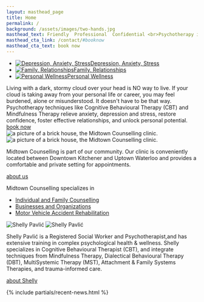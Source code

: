 ```yaml
---
layout: masthead_page
title: Home
permalink: /
background: /assets/images/two-hands.jpg
masthead_text: Friendly  Professional  Confidential <br>Psychotherapy in the Heart of Kitchener-Waterloo
masthead_cta_link: /contact/#booknow
masthead_cta_text: book now
---
```

<div class="wrapper">
<ul class="features">
    <li><a href="/services/individuals/#stress"><img src="/assets/images/site/homepage-icons-depression.svg" alt="Depression, Anxiety, Stress"><span>Depression, Anxiety, Stress</span></a></li>
    <li><a href="/services/individuals/#relationships"><img src="/assets/images/site/homepage-icons-family.svg" alt="Family, Relationships"><span>Family, Relationships</span></a></li>
    <li><a href="/services/individuals/#wellness"><img src="/assets/images/site/homepage-icons-wellness.svg" alt="Personal Wellness"><span>Personal Wellness</span></a></li>
</ul>
</div>

<div class="color-bg">
<div class="blurb wrapper" markdown="1">
Living with a dark, stormy cloud over your head is NO way to live. If your cloud is taking away from your personal life or career, you may feel burdened, alone or misunderstood. It doesn't have to be that way. Psychotherapy techniques like Cognitive Behavioural Therapy (CBT) and Mindfulness Therapy relieve anxiety, depression and stress, restore confidence, foster effective relationships, and unlock personal potential.

<div class="blurb-link"><a class="link-button" href="/contact/#booknow">book now</a></div>
</div>
</div>

<div class="callout flush-image white-bg">
<div class="wrapper callout-content">
<div class="callout-image-left">
<img src="/assets/images/house_c_white.jpg" class="show-wide" title="the clinic" alt="a picture of a brick house, the Midtown Counselling clinic.">
<img src="/assets/images/house-front.jpg" class="show-narrow" title="the clinic" alt="a picture of a brick house, the Midtown Counselling clinic.">
</div>
<div class="callout-text-right" markdown="1">

Midtown Counselling is part of our community. Our clinic is conveniently located between Downtown Kitchener and Uptown Waterloo and provides a comfortable and private setting for appointments.

<div class="callout-link"><a href="/about" class="link-button inverted">about us</a></div>

</div>
</div>
</div>


<div class="color-bg">
<div class="wrapper blurb" style="max-width: 500px;" markdown="1">

Midtown Counselling specializes in
- [Individual and Family Counselling ](/services/individuals)
- [Businesses and Organizations ](/services/businesses)
- [Motor Vehicle Accident Rehabilitation ](/services/mva)

</div>
</div>


<div class="callout flush-image white-bg divide-bottom">
<div class="wrapper callout-content">
<div class="callout-image-left">
<img src="/assets/images/shelly-cut-out-white.jpg" class="show-wide" title="the clinic" alt="Shelly Pavlić">
<img src="/assets/images/shelly-cut-out-mobile.jpg" class="show-narrow" title="the clinic" alt="Shelly Pavlić">

</div>
<div class="callout-text-right" markdown="1">

Shelly Pavlić is a Registered Social Worker and Psychotherapist,and has extensive training in complex psychological health & wellness. Shelly specializes in Cognitive Behavioural Therapist (CBT), and integrate techniques from Mindfulness Therapy, Dialectical Behavioural Therapy (DBT), MultiSystemic Therapy (MST), Attachment & Family Systems Therapies, and trauma-informed care.

<div class="callout-link"><a href="/about/#shelly" class="link-button inverted">about Shelly</a></div>

</div>
</div>
</div>

{% include partials/recent-news.html %}